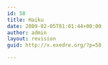 ```yaml
---
id: 58
title: Haiku
date: 2009-02-05T01:01:44+00:00
author: admin
layout: revision
guid: http://x.exedre.org/?p=58

---
```


